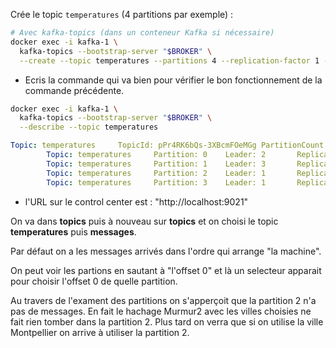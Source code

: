 


Crée le topic `temperatures` (4 partitions par exemple) :

```bash
# Avec kafka-topics (dans un conteneur Kafka si nécessaire)
docker exec -i kafka-1 \
  kafka-topics --bootstrap-server "$BROKER" \
  --create --topic temperatures --partitions 4 --replication-factor 1 --if-not-exists
```

- Ecris la commande qui va bien pour vérifier le bon fonctionnement de la commande précédente.

```bash
docker exec -i kafka-1 \
  kafka-topics --bootstrap-server "$BROKER" \
  --describe --topic temperatures
```

```yaml
Topic: temperatures     TopicId: pPr4RK6bQs-3XBcmFOeMGg PartitionCount: 4       ReplicationFactor: 1    Configs: 
        Topic: temperatures     Partition: 0    Leader: 2       Replicas: 2     Isr: 2  Offline: 
        Topic: temperatures     Partition: 1    Leader: 3       Replicas: 3     Isr: 3  Offline: 
        Topic: temperatures     Partition: 2    Leader: 1       Replicas: 1     Isr: 1  Offline: 
        Topic: temperatures     Partition: 3    Leader: 1       Replicas: 1     Isr: 1  Offline: 
```

- l'URL sur le control center est : "http://localhost:9021"
  
On va dans **topics** puis à nouveau sur **topics** et on choisi le topic **temperatures** puis **messages**.

Par défaut on a les messages arrivés dans l'ordre qui arrange "la machine". 

On peut voir les partions en sautant à "l'offset 0" et là un selecteur apparait pour choisir l'offset 0 de quelle partition. 

Au travers de l'exament des partitions on s'apperçoit que la partition 2 n'a pas de messages. En fait le hachage Murmur2 avec les villes choisies ne fait rien tomber dans la partition 2. Plus tard on verra que si on utilise la ville Montpellier on arrive à utiliser la partition 2.